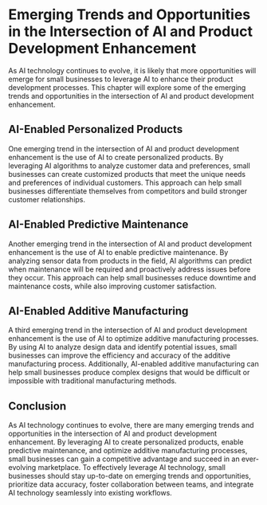 Emerging Trends and Opportunities in the Intersection of AI and Product Development Enhancement
===============================================================================================================================================================

As AI technology continues to evolve, it is likely that more opportunities will emerge for small businesses to leverage AI to enhance their product development processes. This chapter will explore some of the emerging trends and opportunities in the intersection of AI and product development enhancement.

AI-Enabled Personalized Products
--------------------------------

One emerging trend in the intersection of AI and product development enhancement is the use of AI to create personalized products. By leveraging AI algorithms to analyze customer data and preferences, small businesses can create customized products that meet the unique needs and preferences of individual customers. This approach can help small businesses differentiate themselves from competitors and build stronger customer relationships.

AI-Enabled Predictive Maintenance
---------------------------------

Another emerging trend in the intersection of AI and product development enhancement is the use of AI to enable predictive maintenance. By analyzing sensor data from products in the field, AI algorithms can predict when maintenance will be required and proactively address issues before they occur. This approach can help small businesses reduce downtime and maintenance costs, while also improving customer satisfaction.

AI-Enabled Additive Manufacturing
---------------------------------

A third emerging trend in the intersection of AI and product development enhancement is the use of AI to optimize additive manufacturing processes. By using AI to analyze design data and identify potential issues, small businesses can improve the efficiency and accuracy of the additive manufacturing process. Additionally, AI-enabled additive manufacturing can help small businesses produce complex designs that would be difficult or impossible with traditional manufacturing methods.

Conclusion
----------

As AI technology continues to evolve, there are many emerging trends and opportunities in the intersection of AI and product development enhancement. By leveraging AI to create personalized products, enable predictive maintenance, and optimize additive manufacturing processes, small businesses can gain a competitive advantage and succeed in an ever-evolving marketplace. To effectively leverage AI technology, small businesses should stay up-to-date on emerging trends and opportunities, prioritize data accuracy, foster collaboration between teams, and integrate AI technology seamlessly into existing workflows.
